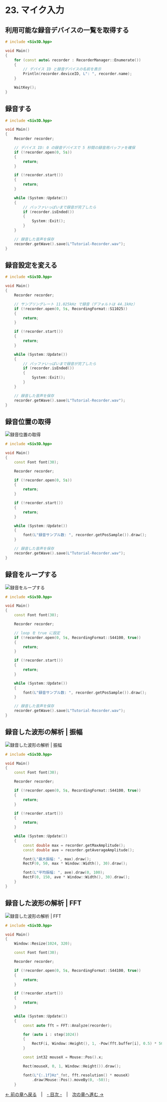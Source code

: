 ﻿# 23. マイク入力

## 利用可能な録音デバイスの一覧を取得する

```cpp
# include <Siv3D.hpp>

void Main()
{
	for (const auto& recorder : RecorderManager::Enumerate())
	{
		// デバイス ID と録音デバイスの名前を表示
		Println(recorder.deviceID, L": ", recorder.name);
	}

	WaitKey();
}
```

## 録音する

```cpp
# include <Siv3D.hpp>

void Main()
{
	Recorder recorder;

	// デバイス ID: 0 の録音デバイスで 5 秒間の録音用バッファを確保
	if (!recorder.open(0, 5s))
	{
		return;
	}

	if (!recorder.start())
	{
		return;
	}

	while (System::Update())
	{
		// バッファいっぱいまで録音が完了したら
		if (recorder.isEnded())
		{
			System::Exit();
		}
	}

	// 録音した音声を保存
	recorder.getWave().save(L"Tutorial-Recorder.wav");
}
```

## 録音設定を変える

```cpp
# include <Siv3D.hpp>

void Main()
{
	Recorder recorder;

	// サンプリングレート 11.025kHz で録音（デフォルトは 44.1kHz）
	if (!recorder.open(0, 5s, RecordingFormat::S11025))
	{
		return;
	}

	if (!recorder.start())
	{
		return;
	}

	while (System::Update())
	{
		// バッファいっぱいまで録音が完了したら
		if (recorder.isEnded())
		{
			System::Exit();
		}
	}

	// 録音した音声を保存
	recorder.getWave().save(L"Tutorial-Recorder.wav");
}
```

## 録音位置の取得
![録音位置の取得](resource/Recorder/pos.png "録音位置の取得")  
```cpp
# include <Siv3D.hpp>

void Main()
{
	const Font font(30);

	Recorder recorder;

	if (!recorder.open(0, 5s))
	{
		return;
	}

	if (!recorder.start())
	{
		return;
	}

	while (System::Update())
	{
		font(L"録音サンプル数: ", recorder.getPosSample()).draw();
	}

	// 録音した音声を保存
	recorder.getWave().save(L"Tutorial-Recorder.wav");
}
```

## 録音をループする
![録音をループする](resource/Recorder/loop.png "録音をループする")  
```cpp
# include <Siv3D.hpp>

void Main()
{
	const Font font(30);

	Recorder recorder;

	// loop を true に設定
	if (!recorder.open(0, 5s, RecordingFormat::S44100, true))
	{
		return;
	}

	if (!recorder.start())
	{
		return;
	}

	while (System::Update())
	{
		font(L"録音サンプル数: ", recorder.getPosSample()).draw();
	}

	// 録音した音声を保存
	recorder.getWave().save(L"Tutorial-Recorder.wav");
}
```

## 録音した波形の解析 | 振幅
![録音した波形の解析 | 振幅](resource/Recorder/amplitude.png "録音した波形の解析 | 振幅")  
```cpp
# include <Siv3D.hpp>

void Main()
{
	const Font font(30);

	Recorder recorder;

	if (!recorder.open(0, 5s, RecordingFormat::S44100, true))
	{
		return;
	}

	if (!recorder.start())
	{
		return;
	}

	while (System::Update())
	{
		const double max = recorder.getMaxAmplitude();
		const double ave = recorder.getAverageAmplitude();

		font(L"最大振幅: ", max).draw();
		RectF(0, 50, max * Window::Width(), 30).draw();

		font(L"平均振幅: ", ave).draw(0, 100);
		RectF(0, 150, ave * Window::Width(), 30).draw();
	}
}
```

## 録音した波形の解析 | FFT
![録音した波形の解析 | FFT](resource/Recorder/fft.gif "録音した波形の解析 | FFT")  
```cpp
# include <Siv3D.hpp>

void Main()
{
	Window::Resize(1024, 320);

	const Font font(30);

	Recorder recorder;

	if (!recorder.open(0, 5s, RecordingFormat::S44100, true))
	{
		return;
	}

	if (!recorder.start())
	{
		return;
	}

	while (System::Update())
	{
		const auto fft = FFT::Analyze(recorder);

		for (auto i : step(1024))
		{
			RectF(i, Window::Height(), 1, -Pow(fft.buffer[i], 0.5) * 500).draw(HSV(i));
		}

		const int32 mouseX = Mouse::Pos().x;

		Rect(mouseX, 0, 1, Window::Height()).draw();

		font(L"{:.1f}Hz"_fmt, fft.resolution() * mouseX)
			.draw(Mouse::Pos().moveBy(0, -50));
	}
```

[← 前の章へ戻る](Webcam.md)　|　[- 目次 -](Index.md)　|　[次の章へ進む →](Stopwatch.md)